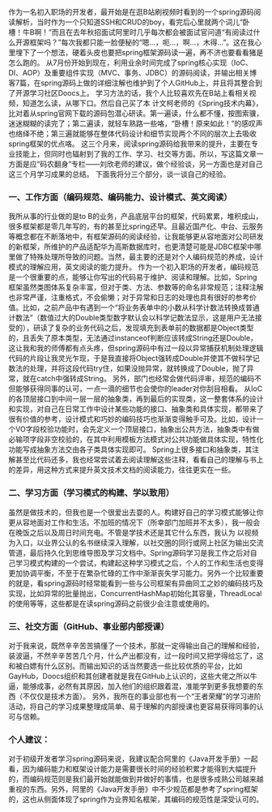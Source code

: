 ﻿作为一名初入职场的开发者，最开始是在逛B站刷视频时看到的一个spring源码阅读解析，当时作为一个只知道SSH和CRUD的boy，看完后心里就两个词儿“卧槽！牛B啊！”而且在去年秋招面试阿里时几乎每次都会被面试官问道“有阅读过什么开源框架吗？”每次我都只能一脸便秘的“嗯…，呃…，啊…，木得…”。这在我心里埋下了一个想法，硬着头皮也要把spring框架源码读一遍，再不济也要看看猪是怎么跑的。
从7月份开始到现在，利用业余时间完成了spring核心实现（IoC、DI、AOP）及重要组件实现（MVC、事务、JDBC）的源码阅读，并输出相关博客7篇，在spring源码上做的详细注解也维护到了个人GitHub上，并且将其整合到了开源学习社区Doocs上。
学习方法的话，我个人比较喜欢先在B站上看相关视频，知道怎么读，从哪下口。然后自己买了本 计文柯老师的《Spring技术内幕》，比对着从spring官网下载的源码包潜心研读。第一遍读，什么都不懂，按图索骥，迷迷糊糊的读完了；第二遍读，就轻车熟路一些咯，“卧槽！原来如此！”的感叹声也络绎不绝；第三遍就能够在整体代码设计和细节实现两个不同的层次上去吸收spring框架的优点咯。
这三个月来，阅读spring源码给我带来的提升，主要在专业技能上，但同时也辐射到了我的工作、学习、社交等方面。所以，写这篇文章一方面是应“码农翻身”专栏——刘欣老师的建议，做个经验谈，另一方面也是对自己这三个月学习成果的总结。
下面我将分三个部分，谈一谈自己的经验。
### 一、工作方面（编码规范、编码能力、设计模式、英文阅读）
我所从事的行业做的是to B的业务，产品底层平台的框架，代码累累，堆积成山，很多框架都是零几年写的，有的甚至比spring还早。且最近国产化、中台、云服务等概念都在不断落地中，有框架源码的阅读经验，让我能够更从容地面对公司研发的新框架，所维护的产品适配华为高斯数据库时，也更清楚可能是JDBC框架中哪里做了特殊处理所导致的问题。当然，最主要的还是对个人编码规范的养成，设计模式的理解应用，英文阅读的能力提升。
作为一个初入职场的开发者，编码规范是一个很重要的点，能够让你写出的代码易于维护、阅读和理解。比如，Spring框架虽然类图体系复杂丰富，但对于类、方法、参数等的命名非常规范；注释注解也非常严谨，注重格式，不会偷懒；对于异常和日志的处理也具有很好的参考价值。比如，之前产品中有遇到一个“将业务表单中的小数从科学计数法转换成普通计数法”（数值过大的Double类型数字默认会以科学记数法显示，这是用户无法接受的），研读了复杂的业务代码之后，发现填充到表单前的数据都是Object类型的，且丢失了原本类型，无法通过instanceof判断应该转成String还是Double，这让我和我的师傅都有点头疼，但spring源码中有过一段以异常捕获机制处理逻辑代码的片段让我灵光乍现，于是我直接将Object强转成Double并使其不做科学记数法的处理，并将这段代码try住，如果没抛异常，就转换成了Double，抛了异常，就在catch中强转成String。
另外，部门也经常会做代码评审，规范的编码不但能够获得同事的认可，一点一滴的细节也会使你的leader对你刮目相看。
从IoC的各顶层接口到中间一层一层的抽象类，再到最后的实现类，这一整套体系的设计和实现，对自己在日常工作中设计某些功能的接口、抽象类和具体实现，都带来了很有价值的参考，设计模式和巧妙的编码技巧也渐渐变得触手可及。比如，设计一个VO字段校验功能时，会先定义一个顶层接口，抽象出公共方法，抽象类中有做必输项字段非空校验的，在其中利用模板方法模式对公共功能做具体实现，特性化功能写成抽象方法交由各子类具体实现即可。
Spring上很多接口和抽象类，其注解甚至比代码还多，我也经常尝试着去阅读理解这些注释，看看自己的理解与书上的差异，用这种方式来提升英文技术文档的阅读能力，往往更实在一些。
### 二、学习方面（学习模式的构建、学以致用）
虽然是做技术的，但我也是一个很爱出去耍的人。构建好自己的学习模式能够让你更从容地面对工作和生活。不加班的情况下（所幸部门加班并不太多），我一般会在晚饭之后以及周日时间充电。不管是学技术还是其它什么东西，我认为 以视频为入口，以业界公认的名书继续深入理解，以社交圈的同行或网上社区为输出交流管道，最后持久化到思维导图及学习文档中。Spring源码学习是我工作之后对自己学习模式构建的一个尝试，构建起这种学习模式之后，个人的工作和生活也变得更加协调平衡，不至于在繁杂忙碌的工作中渐渐丧失学习能力。另外一个比较重要的就是，看spring源码时经常能看到一些与公司框架有异曲同工之妙的编码技巧及实现，比如异常的批量抛出，ConcurrentHashMap初始化其容量，ThreadLocal的使用等等，这些都是在读spring源码之前很少会注意或使用的。
### 三、社交方面（GitHub、事业部内部授课）
对于我来说，既然辛辛苦苦搞懂了一个技术，那就一定得输出自己的理解和经验，装波逼，不然辛辛苦苦几个月，什么产出都没有，过一段时间又把学得给忘了，这和被白嫖有什么区别。而输出知识的话当然要选一些比较优质的平台，比如GayHub，Doocs组织和其创建者就是我在GitHub上认识的，这些大佬之所以牛逼，能够成事，必然有其原因，加入他们的组织跟着混，准能学到更多我想要的东西（不仅仅是技术方面）。
另外，我所在的事业部也有一个“王者荣耀”的学习进阶活动，将自己的学习成果整理成简单、易于理解的内部授课也更容易获得同事的认可与信赖。
### 个人建议：
对于初级开发者学习spring源码来说，我建议配合阿里的《Java开发手册》一起看，因为编码能力和框架设计能力是需要很长时间的经验积累才能得到大幅提升的，而编码规范则是我们最开始就能做到并做好的事情，也是很多成熟公司越来越重视的东西。另外，阿里的《Java开发手册》中不少规范都是参考了spring框架的，这也从侧面体现了spring作为业界知名框架，其编码的规范性是深受认可的。

